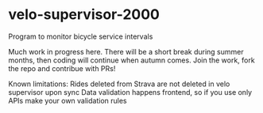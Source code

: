 # velo-supervisor-2000
Program to monitor bicycle service intervals

Much work in progress here. There will be a short break during summer months, then coding will continue when autumn comes. Join the work, fork the repo and contribue with PRs!

Known limitations:
Rides deleted from Strava are not deleted in velo supervisor upon sync
Data validation happens frontend, so if you use only APIs make your own validation rules
